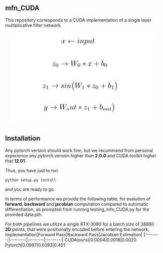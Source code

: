 ## mfn_CUDA
This repository corresponds to a CUDA implementation of a single layer multiplicative filter network.
<p align="center">
  <img src="./media/pipeline.png" alt="Pipeline">
</p>
<!--![](./media/pipeline.png) -->

## Installation
Any pytorch version should work fine, but we recommend from personal experience
any pytorch version higher than **2.0.0** and CUDA toolkit higher that **12.01**.

Thus, you have just to run 
```
python setup.py install
```
and you are ready to go.

In terms of performance we provide the following table, for evalution 
of **forward**, **backward** and **jacobian** computation compared to automatic differentiation, as 
prompted from running testing_mfn_CUDA.py for the provided data.pth.

For both pipelines we utilize a single RTX-3090 for a batch size of 38890 **2D** points, that were 
positionally encoded before entering the network.
Implementation|Forward Pass|Backward Pass|Jacobian Estimation|
|:-------:|:-------:|:-------:|:-------:|
CUDA(ours)|0.0004|0.0018|0.0020
Pytorch|0.0997|0.0393|0.401



